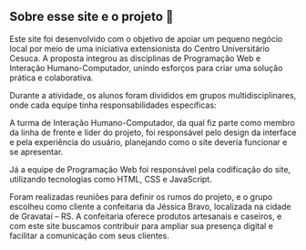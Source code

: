 ## Sobre esse site e o projeto 🧐

Este site foi desenvolvido com o objetivo de apoiar um pequeno negócio local por meio de uma iniciativa extensionista do Centro Universitário Cesuca. A proposta integrou as disciplinas de Programação Web e Interação Humano-Computador, unindo esforços para criar uma solução prática e colaborativa.

Durante a atividade, os alunos foram divididos em grupos multidisciplinares, onde cada equipe tinha responsabilidades específicas:

A turma de Interação Humano-Computador, da qual fiz parte como membro da linha de frente e líder do projeto, foi responsável pelo design da interface e pela experiência do usuário, planejando como o site deveria funcionar e se apresentar.

Já a equipe de Programação Web foi responsável pela codificação do site, utilizando tecnologias como HTML, CSS e JavaScript.

Foram realizadas reuniões para definir os rumos do projeto, e o grupo escolheu como cliente a confeitaria da Jéssica Bravo, localizada na cidade de Gravataí – RS. A confeitaria oferece produtos artesanais e caseiros, e com este site buscamos contribuir para ampliar sua presença digital e facilitar a comunicação com seus clientes.

